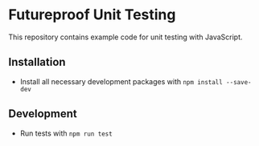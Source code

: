 # Futureproof Unit Testing

This repository contains example code for unit testing with JavaScript.

## Installation

- Install all necessary development packages with `npm install --save-dev`

## Development

- Run tests with `npm run test`
